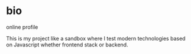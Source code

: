 # bio
online profile


This is my project like a sandbox where I test modern technologies based on Javascript whether frontend stack or backend.  
